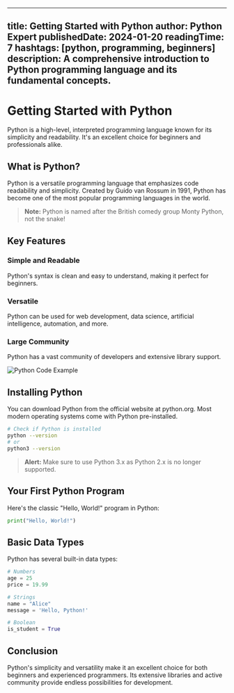 
---
title: Getting Started with Python
author: Python Expert
publishedDate: 2024-01-20
readingTime: 7
hashtags: [python, programming, beginners]
description: A comprehensive introduction to Python programming language and its fundamental concepts.
---

# Getting Started with Python

Python is a high-level, interpreted programming language known for its simplicity and readability. It's an excellent choice for beginners and professionals alike.

## What is Python?

Python is a versatile programming language that emphasizes code readability and simplicity. Created by Guido van Rossum in 1991, Python has become one of the most popular programming languages in the world.

> **Note:** Python is named after the British comedy group Monty Python, not the snake!

## Key Features

### Simple and Readable
Python's syntax is clean and easy to understand, making it perfect for beginners.

### Versatile
Python can be used for web development, data science, artificial intelligence, automation, and more.

### Large Community
Python has a vast community of developers and extensive library support.

![Python Code Example](/api/placeholder/800/400)

## Installing Python

You can download Python from the official website at python.org. Most modern operating systems come with Python pre-installed.

```bash
# Check if Python is installed
python --version
# or
python3 --version
```

> **Alert:** Make sure to use Python 3.x as Python 2.x is no longer supported.

## Your First Python Program

Here's the classic "Hello, World!" program in Python:

```python
print("Hello, World!")
```

## Basic Data Types

Python has several built-in data types:

```python
# Numbers
age = 25
price = 19.99

# Strings
name = "Alice"
message = 'Hello, Python!'

# Boolean
is_student = True
```

## Conclusion

Python's simplicity and versatility make it an excellent choice for both beginners and experienced programmers. Its extensive libraries and active community provide endless possibilities for development.
